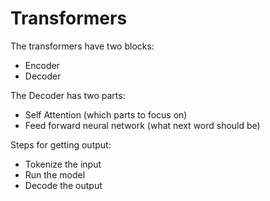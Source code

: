 # Transformers
The transformers have two blocks:
- Encoder
- Decoder

The Decoder has two parts:
- Self Attention (which parts to focus on)
- Feed forward neural network (what next word should be)

Steps for getting output:
- Tokenize the input
- Run the model
- Decode the output
